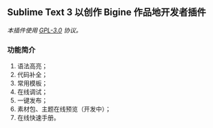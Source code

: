 Sublime Text 3 以创作 Bigine 作品地开发者插件
---

*本插件使用 [GPL-3.0](/dahaode/st3-bigine/blob/master/LICENSE) 协议。*

### 功能简介

1. 语法高亮；
2. 代码补全；
3. 常用模板；
4. 在线调试；
5. 一键发布；
6. 素材包、主题在线预览（开发中）；
7. 在线快速手册。
